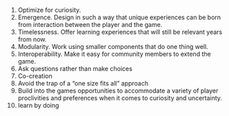 1. Optimize for curiosity.
1. Emergence. Design in such a way that unique experiences can be born from interaction between the player and the game.
1. Timelessness. Offer learning experiences that will still be relevant years from now. 
1. Modularity. Work using smaller components that do one thing well.
1. Interoperability. Make it easy for community members to extend the game.
1. Ask questions rather than make choices
1. Co-creation
1. Avoid the trap of a “one size fits all” approach
1. Build into the games opportunities to accommodate a variety of player proclivities and preferences when it comes to curiosity and uncertainty.
1. learn by doing
